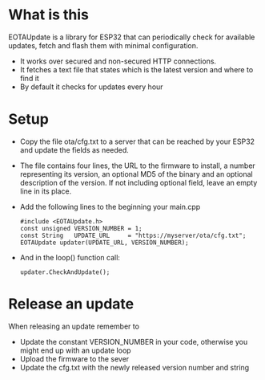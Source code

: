 # What is this

EOTAUpdate is a library for ESP32 that can periodically check for available updates, fetch and
flash them with minimal configuration.
- It works over secured and non-secured HTTP connections.
- It fetches a text file that states which is the latest version and where to find it
- By default it checks for updates every hour

# Setup

- Copy the file ota/cfg.txt to a server that can be reached by your ESP32 and update the fields as needed.

-  The file contains four lines, the URL to the firmware to install, a number representing its version, an optional MD5 of the binary
   and an optional description of the version.
   If not including optional field, leave an empty line in its place.

- Add the following lines to the beginning your main.cpp

      #include <EOTAUpdate.h>
      const unsigned VERSION_NUMBER = 1;
      const String   UPDATE_URL     = "https://myserver/ota/cfg.txt";
      EOTAUpdate updater(UPDATE_URL, VERSION_NUMBER);

- And in the loop() function call:

      updater.CheckAndUpdate();

# Release an update

When releasing an update remember to

- Update the constant VERSION_NUMBER in your code, otherwise you might end up with an update loop
- Upload the firmware to the sever
- Update the cfg.txt with the newly released version number and string
